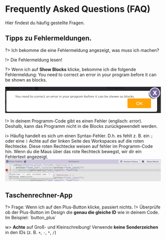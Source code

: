 # Frequently Asked Questions (FAQ)
Hier findest du häufig gestellte Fragen.

## Tipps zu Fehlermeldungen.
?> Ich bekomme die eine Fehlermeldung angezeigt, was muss ich machen?

!> Die Fehlermeldung lesen!

?> Wenn ich auf **Show Blocks** klicke, bekomme ich die folgende Fehlermeldung:
You need to correct an error in your program before it can be shown as blocks.

![Screenshot: You need to correct an error in your program before it can be shown as blocks.](img/FAQ/error_correct_error_before_show_blocks.png)

!> In deinem Programm-Code gibt es einen Fehler (englisch: *error*). Deshalb, kann das Programm nicht in die Blocks zurückgewendelt werden.

i> Häufig handelt es sich um einen Syntax-Fehler. D.h. es fehlt z. B. ein `;` oder eine `)`
Achte auf der linken Seite des Workspaces auf die roten Rechtecke.
Diese roten Rechtecke weisen auf fehler im Programm-Code hin.
Wenn du die Maus über das rote Rechteck bewegst, wir dir ein Fehlertext angezeigt.
![error](img/FAQ/error_expected_bracket.png)

## Taschenrechner-App
?> Frage: Wenn ich auf den Plus-Button klicke, passiert nichts.
!> Überprüfe ob der Plus-Button im Design die **genau die gleiche ID** wie in deinem Code.
Im Beispiel: ´button_plus´

w> **Achte** auf Groß- und Kleinschreibung!
Verwende **keine Sonderzeichen** in den IDs (z. B. `+`, `-`, `*`, `/`)


